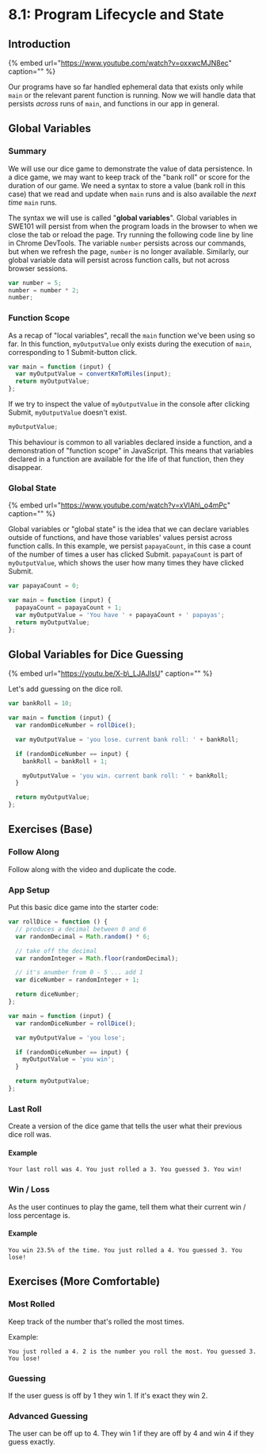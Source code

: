 # 8.1: Program Lifecycle and State

## Introduction

{% embed url="https://www.youtube.com/watch?v=oxxwcMJN8ec" caption="" %}

Our programs have so far handled ephemeral data that exists only while `main` or the relevant parent function is running. Now we will handle data that persists _across_ runs of `main`, and functions in our app in general.

## Global Variables

### Summary

We will use our dice game to demonstrate the value of data persistence. In a dice game, we may want to keep track of the "bank roll" or score for the duration of our game. We need a syntax to store a value \(bank roll in this case\) that we read and update when `main` runs and is also available the _next time_ `main` runs.

The syntax we will use is called "**global variables**". Global variables in SWE101 will persist from when the program loads in the browser to when we close the tab or reload the page. Try running the following code line by line in Chrome DevTools. The variable `number` persists across our commands, but when we refresh the page, `number` is no longer available. Similarly, our global variable data will persist across function calls, but not across browser sessions.

```javascript
var number = 5;
number = number * 2;
number;
```

### Function Scope

As a recap of "local variables", recall the `main` function we've been using so far. In this function, `myOutputValue` only exists during the execution of `main`, corresponding to 1 Submit-button click.

```javascript
var main = function (input) {
  var myOutputValue = convertKmToMiles(input);
  return myOutputValue;
};
```

If we try to inspect the value of `myOutputValue` in the console after clicking Submit, `myOutputValue` doesn't exist.

```javascript
myOutputValue;
```

This behaviour is common to all variables declared inside a function, and a demonstration of "function scope" in JavaScript. This means that variables declared in a function are available for the life of that function, then they disappear.

### Global State

{% embed url="https://www.youtube.com/watch?v=xVIAh\_o4mPc" caption="" %}

Global variables or "global state" is the idea that we can declare variables outside of functions, and have those variables' values persist across function calls. In this example, we persist `papayaCount`, in this case a count of the number of times a user has clicked Submit. `papayaCount` is part of `myOutputValue`, which shows the user how many times they have clicked Submit.

```javascript
var papayaCount = 0;

var main = function (input) {
  papayaCount = papayaCount + 1;
  var myOutputValue = 'You have ' + papayaCount + ' papayas';
  return myOutputValue;
};
```

## Global Variables for Dice Guessing

{% embed url="https://youtu.be/X-b\_LJAJIsU" caption="" %}

Let's add guessing on the dice roll.

```javascript
var bankRoll = 10;

var main = function (input) {
  var randomDiceNumber = rollDice();

  var myOutputValue = 'you lose. current bank roll: ' + bankRoll;

  if (randomDiceNumber == input) {
    bankRoll = bankRoll + 1;

    myOutputValue = 'you win. current bank roll: ' + bankRoll;
  }

  return myOutputValue;
};
```

## Exercises \(Base\)

### Follow Along

Follow along with the video and duplicate the code.

### **App Setup**

Put this basic dice game into the starter code:

```javascript
var rollDice = function () {
  // produces a decimal between 0 and 6
  var randomDecimal = Math.random() * 6;

  // take off the decimal
  var randomInteger = Math.floor(randomDecimal);

  // it's anumber from 0 - 5 ... add 1
  var diceNumber = randomInteger + 1;

  return diceNumber;
};

var main = function (input) {
  var randomDiceNumber = rollDice();

  var myOutputValue = 'you lose';

  if (randomDiceNumber == input) {
    myOutputValue = 'you win';
  }

  return myOutputValue;
};
```

### **Last Roll**

Create a version of the dice game that tells the user what their previous dice roll was.

#### Example

```text
Your last roll was 4. You just rolled a 3. You guessed 3. You win!
```

### **Win / Loss**

As the user continues to play the game, tell them what their current win / loss percentage is.

#### Example

```text
You win 23.5% of the time. You just rolled a 4. You guessed 3. You lose!
```

## Exercises \(More Comfortable\)

### **Most Rolled**

Keep track of the number that's rolled the most times.

Example:

```text
You just rolled a 4. 2 is the number you roll the most. You guessed 3. You lose!
```

### **Guessing**

If the user guess is off by 1 they win 1. If it's exact they win 2.

### **Advanced Guessing**

The user can be off up to 4. They win 1 if they are off by 4 and win 4 if they guess exactly.

